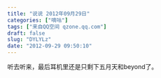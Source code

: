 ```yaml
---
title: "说说 2012年09月29日"
categories: ["嘀咕"]
tags: ["来自QQ空间 qzone.qq.com"]
draft: false
slug: "DYLYLz"
date: "2012-09-29 09:50:10"
---
```


听去听来，最后耳机里还是只剩下五月天和beyond了。
